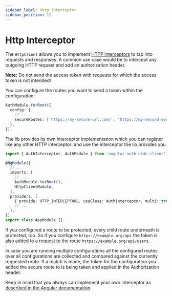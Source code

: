 ```yaml
---
sidebar_label: Http Interceptor
sidebar_position: 11
---
```


# Http Interceptor

The `HttpClient` allows you to implement [HTTP interceptors](https://angular.io/guide/http#intercepting-requests-and-responses) to tap into requests and responses. A common use case would be to intercept any outgoing HTTP request and add an authorization header.

**Note:** Do not send the access token with requests for which the access token is not intended!

You can configure the routes you want to send a token within the configuration:

```ts
AuthModule.forRoot({
  config: {
    // ...
    secureRoutes: ['https://my-secure-url.com/', 'https://my-second-secure-url.com/'],
  },
}),
```

The lib provides its own interceptor implementation which you can register like any other HTTP interceptor:
and use the interceptor the lib provides you

```ts
import { AuthInterceptor, AuthModule } from 'angular-auth-oidc-client';

@NgModule({
  // ...
  imports: [
    // ...
    AuthModule.forRoot(),
    HttpClientModule,
  ],
  providers: [
    { provide: HTTP_INTERCEPTORS, useClass: AuthInterceptor, multi: true },
    // ...
  ],
})
export class AppModule {}
```

If you configured a route to be protected, every child route underneath is protected, too. So if you configure `https://example.org/api` the token is also added to a request to the route `https://example.org/api/users`.

In case you are running multiple configurations all the configured routes over all configurations are collected and compared against the currently requested route. If a match is made, the token for the configuration you added the secure route to is being taken and applied in the Authorization header.

Keep in mind that you always can implement your own interceptor as [described in the Angular documentation](https://angular.io/guide/http#intercepting-requests-and-responses).
